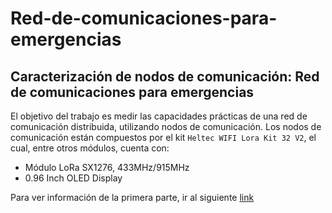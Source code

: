 # Red-de-comunicaciones-para-emergencias

## Caracterización de nodos de comunicación: Red de comunicaciones para emergencias
El objetivo del trabajo es medir las capacidades prácticas de una red de comunicación distribuida, utilizando nodos de comunicación.
Los nodos de comunicación están compuestos por el kit `Heltec WIFI Lora Kit 32 V2`, el cual, entre otros módulos, cuenta con:

- Módulo LoRa SX1276, 433MHz/915MHz
- 0.96 Inch OLED Display

Para ver información de la primera parte, ir al siguiente [link](RadioLibVersion/README.md)
